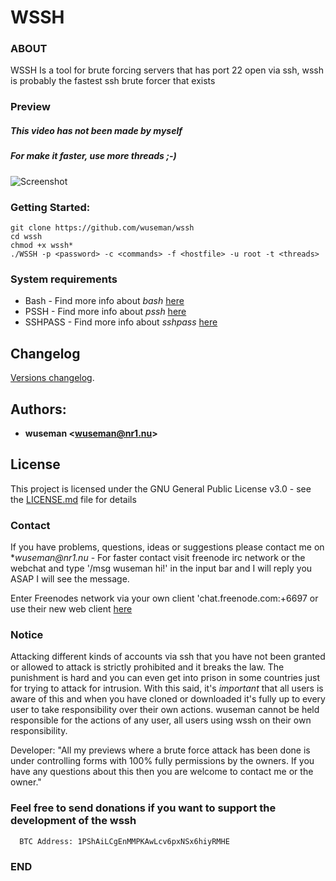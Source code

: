 # WSSH

### ABOUT

WSSH Is a tool for brute forcing servers that has port 22 open via ssh, wssh is probably the fastest ssh brute forcer that exists

### Preview
##### This video has not been made by myself
##### For make it faster, use more threads ;-)

![Screenshot](.preview/WSSH.gif)

### Getting Started:

    git clone https://github.com/wuseman/wssh
    cd wssh
    chmod +x wssh*
    ./WSSH -p <password> -c <commands> -f <hostfile> -u root -t <threads>
    
### System requirements

- Bash     - Find more info about _bash_ [here](https://www.gnu.org/software/bash/)
- PSSH     - Find more info about _pssh_ [here](http://code.google.com/p/parallel-ssh/)
- SSHPASS  - Find more info about _sshpass_ [here](https://sourceforge.net/projects/sshpass/)

## Changelog

[Versions changelog](CHANGELOG.md).

## Authors: 

* **wuseman <wuseman@nr1.nu\>** 

## License

This project is licensed under the GNU General Public License v3.0 - see the [LICENSE.md](LICENSE.md) file for details

### Contact

  If you have problems, questions, ideas or suggestions please contact me on *_wuseman@nr1.nu_  - For faster contact visit freenode irc network or the webchat and type '/msg wuseman hi!' in the input bar and I will reply you ASAP I will see the message.
  
  Enter Freenodes network via your own client 'chat.freenode.com:+6697 or use their new web client [here](https://webchat.freenode.net/)

### Notice

Attacking different kinds of accounts via ssh that you have not been granted or allowed to attack is strictly prohibited and it breaks the law. The punishment is hard and you can even get into prison in some countries just for trying to attack for intrusion. With this said, it's *important* that all users is aware of this and when you have cloned or downloaded it's fully up to every user to take responsibility over their own actions. wuseman cannot be held responsible for the actions of any user, all users using wssh on their own responsibility. 

Developer: "All my previews where a brute force attack has been done is under controlling forms with 100% fully permissions by the owners. If you have any questions about this then you are welcome to contact me or the owner."

### Feel free to send donations if you want to support the development of the wssh

      BTC Address: 1PShAiLCgEnMMPKAwLcv6pxNSx6hiyRMHE

### END


